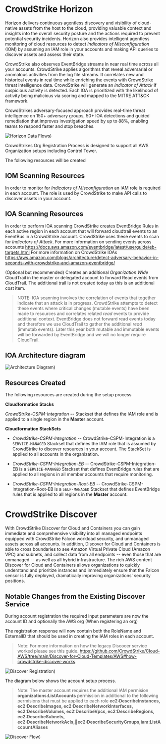 
# CrowdStrike Horizon
Horizon delivers continuous agentless discovery and visibility of cloud-native assets from the host to the cloud, providing valuable context and insights into the overall security posture and the actions required to prevent potential security incidents.
Horizon also provides intelligent agentless monitoring of cloud resources to detect *Indicators of Misconfiguration* (IOM) by assuming an IAM role in your accounts and making API queries to discover assets and assess their state.

CrowdStrike also observes EventBridge streams in near real time across all your accounts.  CrowdStrike applies algorithms that reveal adversarial or anomalous activities from the log file streams. It correlates new and historical events in real time while enriching the events with CrowdStrike threat intelligence data.  CrowdStrike will generate an *Indicator of Attack* if suspicious activity is detected. Each IOA is prioritized with the likelihood of activity being malicious via scoring and mapped to the MITRE ATT&CK framework.

CrowdStrikes adversary-focused approach provides real-time threat intelligence on 150+ adversary groups, 50+ IOA detections and guided remediation that improves investigation speed by up to 88%, enabling teams to respond faster and stop breaches.

![Horizon Data Flows)](imagesorizon-Data-Flows.png)

CrowdStrikes Org Registration Process is designed to support all AWS Organization setups including Control Tower. 

The following resources will be created

## IOM Scanning Resources
In order to monitor for *Indicators of Misconfiguration* an IAM role is required in each account.  The role is used by CrowdStrike to make API calls to discover assets in your account.

## IOA Scanning Resources
In order to perform IOA scanning CrowdStrike creates EventBridge Rules in each active region in each account that will forward cloudtrail events to an EventBus in a CrowdStrike account.  CrowdStrike uses these events to scan for *Indicators of Attack*.  For more information on sending events across accounts https://docs.aws.amazon.com/eventbridge/latest/userguide/eb-targets.html For more information on CrowdStrike IOAs https://aws.amazon.com/blogs/architecture/detect-adversary-behavior-in-seconds-with-crowdstrike-and-amazon-eventbridge/


(Optional but recommended) Creates an additional *Organization Wide* CloudTrail in the master or delegated account to forward Read events from CloudTrail.  The additional trail is not created today as this is an additional cost item. 

> NOTE: IOA scanning involves the correlation of events that together indicate that an attack is in progress.  CrowdStrike attempts to detect these events where critical changes (mutable events) have been made to resources and correlates related *read* events to provide additional context.  EventBridge does not forward read events today and therefore we use CloudTrail to gather the additional *read* (immutab events).   Later this year both mutable and immutable events will be forwarded by EventBridge and we will no longer require CloudTrail.

## IOA Architecture diagram

![Architecture Diagram)](imagesrowdStrike-CT-arch.png)



## Resources Created

The following resources are created during the setup process

**Cloudformation Stacks**

*CrowdStrike-CSPM-Integration* -- Stackset that defines the IAM role and is applied to a single region in the **Master** account.

**Cloudformation StackSets**


* *CrowdStrike-CSPM-Integration* -- 
CrowdStrike-CSPM-Integration is a ``SERVICE-MANAGED`` Stackset that defines the IAM role that is assumed by CrowdStrike to discover resources in your account.  The StackSet is applied to all accounts in the organization.


* *CrowdStrike-CSPM-Integration-EB* -- CrowdStrike-CSPM-Integration-EB is a ``SERVICE-MANAGED`` Stackset that defines EventBridge rules that are applied to all regions in all member accounts that require monitoring.


* *CrowdStrike-CSPM-Integration-Root-EB* -- CrowdStrike-CSPM-Integration-Root-EB is a ``SELF-MANAGED`` Stackset that defines EventBridge rules that is applied to all regions in the **Master** account.


# CrowdStrike Discover

With CrowdStrike Discover for Cloud and Containers you can gain immediate and comprehensive visibility into all managed endpoints equipped with CrowdStrike Falcon workload security, and unmanaged assets across all accounts. In addition, Discover for Cloud and Containers is able to cross boundaries to see Amazon Virtual Private Cloud (Amazon VPC) and subnets, and collect data from all endpoints -- even those that are unmanaged -- as well as all hybrid infrastructure. The rich AWS content Discover for Cloud and Containers allows organizations to quickly understand and prioritize instances and immediately ensure that the Falcon sensor is fully deployed, dramatically improving organizations' security positions.

## Notable Changes from the Existing Discover Service
During account registration the required input parameters are now the account ID and optionally the AWS org (When registering an org)

The registration response will now contain both the RoleName and ExternalID that should be used in creating the IAM roles in each account.   

> Note: For more information on how the legacy Discocer service worked please see this guide. https://github.com/CrowdStrike/Cloud-AWS/tree/main/Discover-for-Cloud-Templates/AWS#how-crowdstrike-discover-works


![Discover Registration)](imagesiscover-Setup.png)


The diagram below shows the account setup process.

> Note: The master account requires the additional IAM permision **organizations:ListAccounts** permission in additional to the following permisions that must be applied to each role 
**ec2:DescribeInstances, ec2:DescribeImages, ec2:DescribeNetworkInterfaces, ec2:DescribeVolumes, ec2:DescribeVpcs, ec2:DescribeRegions, ec2:DescribeSubnets, ec2:DescribeNetworkAcls,ec2:DescribeSecurityGroups,iam:ListAccountAliases** 




![Discover Flow)](imagesiscover-v2-data-flows.png)

